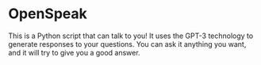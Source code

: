 # OpenSpeak
This is a Python script that can talk to you! It uses the GPT-3 technology to generate responses to your questions. You can ask it anything you want, and it will try to give you a good answer.
